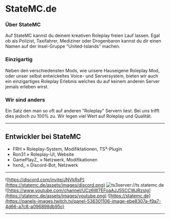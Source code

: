 # StateMC.de

### Über StateMC
Auf StateMC kannst du deinem kreativen Roleplay freien Lauf lassen. Egal ob als Polizist, Taxifahrer, Mediziner oder Drogenbaron kannst du dir einen Namen auf der Insel-Gruppe "United-Islands" machen.

### Einzigartig
Neben den verschiedensten Mods, wie unsere Hauseigene Roleplay Mod, oder unser selbst entwickeltes Voice- und Serversystem, bieten wir auch ein einzigartiges Roleplay Erlebnis welches du auf keinem anderen Server jemals erleben wirst.

### Wir sind anders
Ein Satz den man so oft auf anderen "Roleplay" Servern liest. Bei uns trifft dies jedoch zu 100% zu. Wir legen viel Wert auf Roleplay und Qualität.

---
## Entwickler bei StateMC

- FRH » Roleplay-System, Modifiktationen, TS³-Plugin
- Ron31 » Roleplay-UI, Website
- GamePlayZ_ » Netzwerk, Modifikationen
- hxnd_ » Discord-Bot, Netzwerk
---


![https://discord.com/invite/JNVkRxP](https://statemc.de/assets/images/discord.png) ![ts3server://ts.statemc.de](https://statemc.de/assets/images/teamspeak.png) ![https://www.youtube.com/channel/UCz6W7EFoaAJJ55CCWJRzsIg](https://statemc.de/assets/images/youtube.png) ![https://statemc.de](https://panels-images.twitch.tv/panel-536301106-image-ebe8307a-f9a7-4d66-a7c8-a096898db95c)

---

